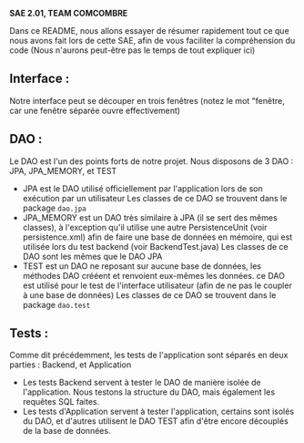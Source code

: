 **SAE 2.01, TEAM COMCOMBRE**

Dans ce README, nous allons essayer de résumer rapidement tout ce que nous avons fait lors de cette SAE, afin de vous faciliter la compréhension du code
(Nous n'aurons peut-être pas le temps de tout expliquer ici)

## Interface :

Notre interface peut se découper en trois fenêtres (notez le mot "fenêtre, car une fenêtre séparée ouvre effectivement)

## DAO :
Le DAO est l'un des points forts de notre projet. Nous disposons de 3 DAO : JPA, JPA_MEMORY, et TEST
- JPA est le DAO utilisé officiellement par l'application lors de son exécution par un utilisateur
Les classes de ce DAO se trouvent dans le package `dao.jpa`
- JPA_MEMORY est un DAO très similaire à JPA (il se sert des mêmes classes), à l'exception qu'il utilise une autre PersistenceUnit (voir persistence.xml) afin de faire une base de données en mémoire, qui est utilisée lors du test backend (voir BackendTest.java)
Les classes de ce DAO sont les mêmes que le DAO JPA
- TEST est un DAO ne reposant sur aucune base de données, les méthodes DAO crééent et renvoient eux-mêmes les données. ce DAO est utilisé pour le test de l'interface utilisateur (afin de ne pas le coupler à une base de données)
Les classes de ce DAO se trouvent dans le package `dao.test`

## Tests :
Comme dit précédemment, les tests de l'application sont séparés en deux parties : Backend, et Application
- Les tests Backend servent à tester le DAO de manière isolée de l'application. Nous testons la structure du DAO, mais également les requêtes SQL faites.
- Les tests d'Application servent à tester l'application, certains sont isolés du DAO, et d'autres utilisent le DAO TEST afin d'être encore découplés de la base de données.